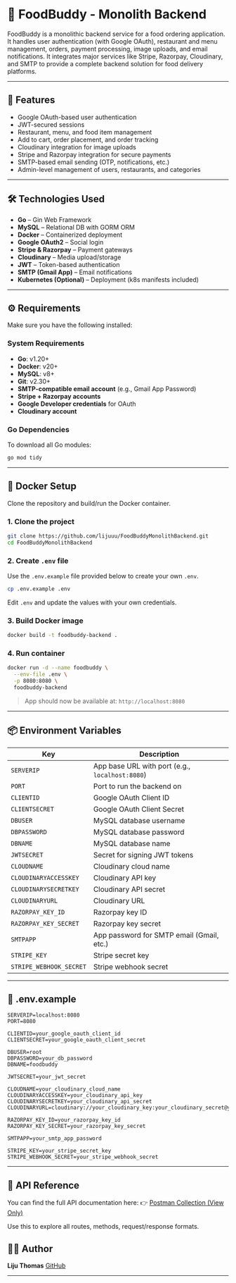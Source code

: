 # 🍔 FoodBuddy - Monolith Backend

FoodBuddy is a monolithic backend service for a food ordering application. It handles user authentication (with Google OAuth), restaurant and menu management, orders, payment processing, image uploads, and email notifications. It integrates major services like Stripe, Razorpay, Cloudinary, and SMTP to provide a complete backend solution for food delivery platforms.

---

## 🧩 Features

- Google OAuth-based user authentication  
- JWT-secured sessions  
- Restaurant, menu, and food item management  
- Add to cart, order placement, and order tracking  
- Cloudinary integration for image uploads  
- Stripe and Razorpay integration for secure payments  
- SMTP-based email sending (OTP, notifications, etc.)  
- Admin-level management of users, restaurants, and categories  

---

## 🛠 Technologies Used

* **Go** – Gin Web Framework
* **MySQL** – Relational DB with GORM ORM
* **Docker** – Containerized deployment
* **Google OAuth2** – Social login
* **Stripe & Razorpay** – Payment gateways
* **Cloudinary** – Media upload/storage
* **JWT** – Token-based authentication
* **SMTP (Gmail App)** – Email notifications
* **Kubernetes (Optional)** – Deployment (k8s manifests included)

---

## ⚙️ Requirements

Make sure you have the following installed:

### System Requirements

- **Go**: v1.20+  
- **Docker**: v20+  
- **MySQL**: v8+  
- **Git**: v2.30+  
- **SMTP-compatible email account** (e.g., Gmail App Password)  
- **Stripe + Razorpay accounts**  
- **Google Developer credentials** for OAuth  
- **Cloudinary account**

### Go Dependencies

To download all Go modules:

```bash
go mod tidy
````

---

## 🐳 Docker Setup

Clone the repository and build/run the Docker container.

### 1. Clone the project

```bash
git clone https://github.com/lijuuu/FoodBuddyMonolithBackend.git
cd FoodBuddyMonolithBackend
```

### 2. Create `.env` file

Use the `.env.example` file provided below to create your own `.env`.

```bash
cp .env.example .env
```

Edit `.env` and update the values with your own credentials.

### 3. Build Docker image

```bash
docker build -t foodbuddy-backend .
```

### 4. Run container

```bash
docker run -d --name foodbuddy \
  --env-file .env \
  -p 8080:8080 \
  foodbuddy-backend
```

> App should now be available at: `http://localhost:8080`

---

## 📦 Environment Variables

| Key                     | Description                                     |
| ----------------------- | ----------------------------------------------- |
| `SERVERIP`              | App base URL with port (e.g., `localhost:8080`) |
| `PORT`                  | Port to run the backend on                      |
| `CLIENTID`              | Google OAuth Client ID                          |
| `CLIENTSECRET`          | Google OAuth Client Secret                      |
| `DBUSER`                | MySQL database username                         |
| `DBPASSWORD`            | MySQL database password                         |
| `DBNAME`                | MySQL database name                             |
| `JWTSECRET`             | Secret for signing JWT tokens                   |
| `CLOUDNAME`             | Cloudinary cloud name                           |
| `CLOUDINARYACCESSKEY`   | Cloudinary API key                              |
| `CLOUDINARYSECRETKEY`   | Cloudinary API secret                           |
| `CLOUDINARYURL`         | Cloudinary URL                                  |
| `RAZORPAY_KEY_ID`       | Razorpay key ID                                 |
| `RAZORPAY_KEY_SECRET`   | Razorpay key secret                             |
| `SMTPAPP`               | App password for SMTP email (Gmail, etc.)       |
| `STRIPE_KEY`            | Stripe secret key                               |
| `STRIPE_WEBHOOK_SECRET` | Stripe webhook secret                           |

---

## 🧪 .env.example

```env
SERVERIP=localhost:8080
PORT=8080

CLIENTID=your_google_oauth_client_id
CLIENTSECRET=your_google_oauth_client_secret

DBUSER=root
DBPASSWORD=your_db_password
DBNAME=foodbuddy

JWTSECRET=your_jwt_secret

CLOUDNAME=your_cloudinary_cloud_name
CLOUDINARYACCESSKEY=your_cloudinary_api_key
CLOUDINARYSECRETKEY=your_cloudinary_api_secret
CLOUDINARYURL=cloudinary://your_cloudinary_key:your_cloudinary_secret@your_cloudinary_name

RAZORPAY_KEY_ID=your_razorpay_key_id
RAZORPAY_KEY_SECRET=your_razorpay_key_secret

SMTPAPP=your_smtp_app_password

STRIPE_KEY=your_stripe_secret_key
STRIPE_WEBHOOK_SECRET=your_stripe_webhook_secret
```

---

## 🧪 API Reference

You can find the full API documentation here:
👉 [Postman Collection (View Only)](https://documenter.getpostman.com/view/32055383/2sA3e488Sh)

Use this to explore all routes, methods, request/response formats.


## 👨‍💻 Author

**Liju Thomas**
[GitHub](https://github.com/lijuuu)

---

